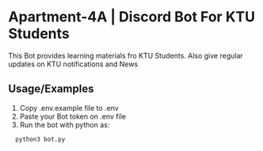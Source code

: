 
# Apartment-4A | Discord Bot For KTU Students 

This Bot provides learning materials fro KTU Students. Also give regular updates on KTU notifications and News




## Usage/Examples

1. Copy .env.example file to .env
2. Paste your Bot token on .env file 
3. Run the bot with python as:
```bash
  python3 bot.py
```
